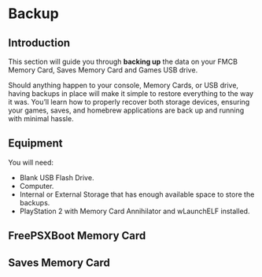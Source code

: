 # Backup

## Introduction

This section will guide you through **backing up** the data on your FMCB Memory Card, Saves Memory Card and Games USB drive.

Should anything happen to your console, Memory Cards, or USB drive, having backups in place will make it simple to restore everything to the way it was. You’ll learn how to properly recover both storage devices, ensuring your games, saves, and homebrew applications are back up and running with minimal hassle.

## Equipment

You will need:

* Blank USB Flash Drive.
* Computer.
* Internal or External Storage that has enough available space to store the backups.
* PlayStation 2 with Memory Card Annihilator and wLaunchELF installed.

## FreePSXBoot Memory Card

## Saves Memory Card
